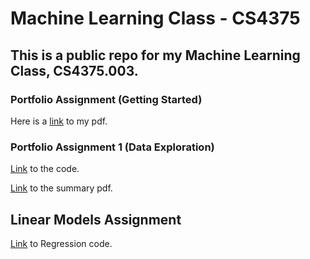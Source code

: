 # Machine Learning Class - CS4375

## This is a public repo for my Machine Learning Class, CS4375.003. 



### Portfolio Assignment (Getting Started)

Here is a [link](https://github.com/rpatangay00/MachineLearningClass/blob/9c957528a5faf51253b72e14173e4f3ecccae792/Overview_of_ML.pdf) to my pdf.

### Portfolio Assignment 1 (Data Exploration)

[Link](https://github.com/rpatangay00/MachineLearningClass/blob/a57464eeaada5ba51f47cec46261c68a4b20991d/PortfolioAssignment1/DataExploration.cpp) to the code.

[Link](https://github.com/rpatangay00/MachineLearningClass/blob/a57464eeaada5ba51f47cec46261c68a4b20991d/PortfolioAssignment1/Portfolio%20Component%201_%20Data%20Exploration.pdf) to the summary pdf.

## Linear Models Assignment 

[Link](https://github.com/rpatangay00/MachineLearningClass/blob/0ce5dae11cede845b3d7ab3e806a9f764114880b/LinearModels/Regression.Rmd) to Regression code.
